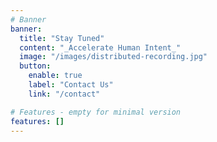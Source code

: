 ```yaml
---
# Banner
banner:
  title: "Stay Tuned"
  content: "_Accelerate Human Intent_"
  image: "/images/distributed-recording.jpg"
  button:
    enable: true
    label: "Contact Us"
    link: "/contact"

# Features - empty for minimal version
features: []
---
```

